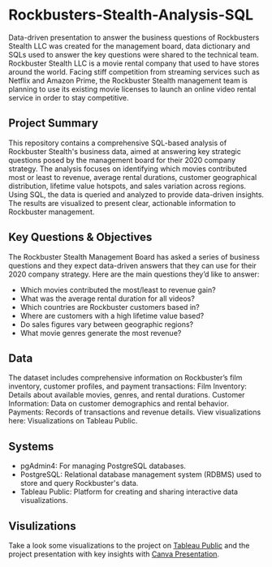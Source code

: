 # Rockbusters-Stealth-Analysis-SQL

Data-driven presentation to answer the business questions of Rockbusters Stealth LLC was created for the management board, data dictionary and SQLs used to answer the key questions were shared to the technical team. Rockbuster Stealth LLC is a movie rental company that used to have stores around the world. Facing stiff competition from streaming services such as Netflix and Amazon Prime,
the Rockbuster Stealth management team is planning to use its existing movie licenses to launch an online video rental service in order to stay competitive. 

## **Project Summary**

This repository contains a comprehensive SQL-based analysis of Rockbuster Stealth's business data, aimed at answering key strategic questions posed by the management board for their 2020 company strategy. The analysis focuses on identifying which movies contributed most or least to revenue, average rental durations, customer geographical distribution, lifetime value hotspots, and sales variation across regions. Using SQL, the data is queried and analyzed to provide data-driven insights. The results are visualized to present clear, actionable information to Rockbuster management. 

## **Key Questions & Objectives**

The Rockbuster Stealth Management Board has asked a series of business questions and they expect data-driven answers that they can use for their 2020 company strategy. Here are
the main questions they’d like to answer:

* Which movies contributed the most/least to revenue gain?
* What was the average rental duration for all videos?
* Which countries are Rockbuster customers based in?
* Where are customers with a high lifetime value based?
* Do sales figures vary between geographic regions?
* What movie genres generate the most revenue?

## **Data**

The dataset includes comprehensive information on Rockbuster’s film inventory, customer profiles, and payment transactions:
Film Inventory: Details about available movies, genres, and rental durations.
Customer Information: Data on customer demographics and rental behavior.
Payments: Records of transactions and revenue details.
View visualizations here: Visualizations on Tableau Public.

## **Systems**
* pgAdmin4: For managing PostgreSQL databases.
* PostgreSQL: Relational database management system (RDBMS) used to store and query Rockbuster's data.
* Tableau Public: Platform for creating and sharing interactive data visualizations.


## **Visulizations**

Take a look some visualizations to the project on [Tableau Public](https://public.tableau.com/app/profile/yevgeniya.em/viz/RockbustersStealthgeographicaldistribution/RockbustersDistribution)
and the project presentation with key insights with [Canva Presentation](https://www.canva.com/design/DAGWcjgiqjg/uHfg9lGjkStL7ANq0QXTJA/edit?utm_content=DAGWcjgiqjg&utm_campaign=designshare&utm_medium=link2&utm_source=sharebutton).
